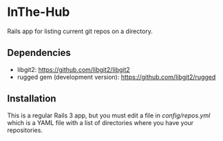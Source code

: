 InThe-Hub
=========

Rails app for listing current git repos on a directory.

## Dependencies

* libgit2: https://github.com/libgit2/libgit2
* rugged gem (development version): https://github.com/libgit2/rugged

## Installation

This is a regular Rails 3 app, but you must edit a file in _config/repos.yml_ which is a YAML file with a list of directories where you have your repositories.